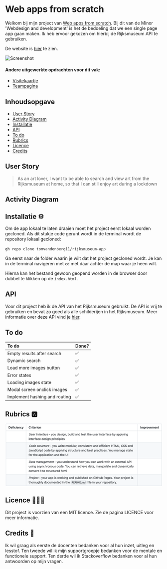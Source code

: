 # Web apps from scratch

Welkom bij mijn project van [Web apps from scratch](https://github.com/cmda-minor-web/web-app-from-scratch-2122 "Google's Homepage"). Bij dit van de Minor 'Webdesign and development' is het de bedoeling dat we een single page app gaan maken. Ik heb ervoor gekozen om hierbij de Rijksmuseum API te gebruiken.

De website is [hier](https://tomvandenberg11.github.io/rijksmuseum-app/ "Google's Homepage") te zien.

![Screenshot](images/screenshot.png)

#### Andere uitgewerkte opdrachten voor dit vak:

- [Visitekaartje](https://tomvandenberg11.github.io/rijksmuseum-app/visitekaartje/)
- [Teampagina](https://tomvandenberg11.github.io/team4-wafs-2022/)

## Inhoudsopgave

- [User Story](https://github.com/Tomvandenberg11/rijksmuseum-app#user-story)
- [Activity Diagram](https://github.com/Tomvandenberg11/rijksmuseum-app#activity-diagram)
- [Installatie](https://github.com/Tomvandenberg11/rijksmuseum-app#installatie)
- [API](https://github.com/Tomvandenberg11/rijksmuseum-app#api)
- [To do](https://github.com/Tomvandenberg11/rijksmuseum-app#to-do)
- [Rubrics](https://github.com/Tomvandenberg11/rijksmuseum-app#rubrics)
- [Licence](https://github.com/Tomvandenberg11/rijksmuseum-app#licence)
- [Credits](https://github.com/Tomvandenberg11/rijksmuseum-app#credits)

## User Story

> As an art lover, I want to be able to search and view art from the Rijksmuseum at home, so that I can still enjoy art during a lockdown

## Activity Diagram

## Installatie ⚙️

Om de app lokaal te laten draaien moet het project eerst lokaal worden gecloned.
Als dit stukje code gerunt wordt in de terminal wordt de repository lokaal gecloned:

`gh repo clone tomvandenberg11/rijksmuseum-app`

Ga eerst naar de folder waarin je wilt dat het project gecloned wordt. Je kan in de terminal navigeren met `cd` met daar achter de map waar je heen wilt.

Hierna kan het bestand gewoon geopend worden in de browser door dubbel te klikken op de `index.html`.

## API

Voor dit project heb ik de API van het Rijksmuseum gebruikt. De API is vrij te gebruiken en bevat zo goed als alle
schilderijen in het Rijksmuseum. Meer informatie over deze API vind je [hier](https://data.rijksmuseum.nl/object-metadata/api/).

## To do

| To do                         | Done? |
| :---------------------------- | :---- |
| Empty results after search    | ✅    |
| Dynamic search                | ✅    |
| Load more images button       | ✅    |
| Error states                  | ✅    |
| Loading images state          | ✅    |
| Modal screen onclick images   | ✅    |
| Implement hashing and routing | ✅    |

## Rubrics 🅰️

![Rubrics](images/rubrics.png)

## Licence 👨🏻‍⚖️

Dit project is voorzien van een MIT licence. Zie de pagina LICENCE voor meer informatie.

## Credits 📣

Ik wil graag als eerste de docenten bedanken voor al hun inzet, uitleg en lesstof. Ten tweede wil ik mijn supportgroepje bedanken voor de mentale en functionele support. Ten derde wil ik Stackoverflow bedanken voor al hun antwoorden op mijn vragen.
